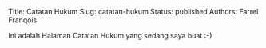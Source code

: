 Title: Catatan Hukum
Slug: catatan-hukum
Status: published
Authors: Farrel Franqois

Ini adalah Halaman Catatan Hukum yang sedang saya buat :-)
